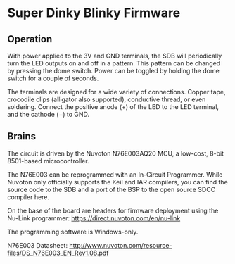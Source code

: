 # Super Dinky Blinky Firmware

## Operation

With power applied to the 3V and GND terminals, the SDB will periodically turn the LED outputs on and off in a pattern. This pattern can be changed by pressing the dome switch. Power can be toggled by holding the dome switch for a couple of seconds.

The terminals are designed for a wide variety of connections. Copper tape, crocodile clips (alligator also supported), conductive thread, or even soldering. Connect the positive anode (+) of the LED to the LED terminal, and the cathode (−) to GND.

## Brains

The circuit is driven by the Nuvoton N76E003AQ20 MCU, a low-cost, 8-bit 8501-based microcontroller.

The N76E003 can be reprogrammed with an In-Circuit Programmer. While Nuvoton only officially supports the Keil and IAR compilers, you can find the source code to the SDB and a port of the BSP to the open source SDCC compiler here.

On the base of the board are headers for firmware deployment using the Nu-Link programmer: https://direct.nuvoton.com/en/nu-link 

The programming software is Windows-only.

N76E003 Datasheet: http://www.nuvoton.com/resource-files/DS_N76E003_EN_Rev1.08.pdf
